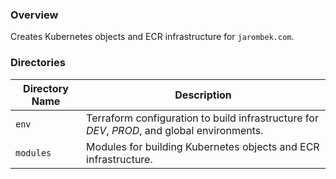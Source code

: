 ### Overview

Creates Kubernetes objects and ECR infrastructure for `jarombek.com`.

### Directories

| Directory Name    | Description                                                                                     |
|-------------------|-------------------------------------------------------------------------------------------------|
| `env`             | Terraform configuration to build infrastructure for *DEV*, *PROD*, and global environments.     |
| `modules`         | Modules for building Kubernetes objects and ECR infrastructure.                                 |